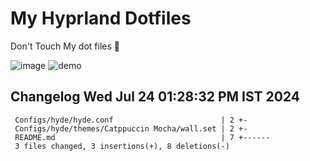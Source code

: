 # My Hyprland Dotfiles
  Don't Touch My dot files 🙂
 

  ![image](https://github.com/ALEX5402/dotfiles/assets/76860596/2fbe6020-4d76-4cf7-b052-58ff43cda405)
  ![demo](https://github.com/ALEX5402/dotfiles/assets/76860596/ff68bba7-e8da-49d3-a716-3ed3d73cfc25)

 
## Changelog Wed Jul 24 01:28:32 PM IST 2024
```
 Configs/hyde/hyde.conf                        | 2 +-
 Configs/hyde/themes/Catppuccin Mocha/wall.set | 2 +-
 README.md                                     | 7 +------
 3 files changed, 3 insertions(+), 8 deletions(-)
```
 
